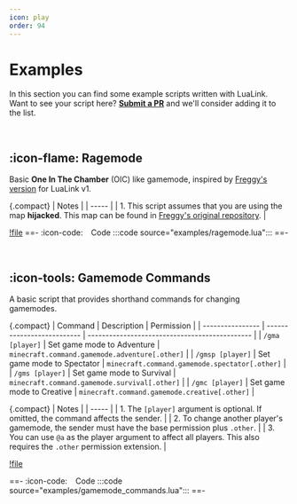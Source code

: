 ```yaml
---
icon: play
order: 94
---
```

# Examples
In this section you can find some example scripts written with LuaLink. Want to see your script here? **[Submit a PR](https://github.com/LuaLink/docs/pulls)** and we'll consider adding it to the list. 

<br />

## :icon-flame: Ragemode
Basic **One In The Chamber** (OIC) like gamemode, inspired by [Freggy's version](https://github.com/freggy/ragemode-lua) for LuaLink v1.

{.compact}
| Notes |
| ----- |
| 1. This script assumes that you are using the map **hijacked**. This map can be found in [Freggy's original repository](https://github.com/freggy/ragemode-lua). |

[!file](examples/ragemode.lua)
==- :icon-code: &ensp; Code
:::code source="examples/ragemode.lua":::
==-

<br />

## :icon-tools: Gamemode Commands
A basic script that provides shorthand commands for changing gamemodes.

{.compact}
| Command          | Description                | Permission                                     |
| ---------------- | -------------------------- | ---------------------------------------------- |
| `/gma [player]`  | Set game mode to Adventure | `minecraft.command.gamemode.adventure[.other]` | 
| `/gmsp [player]` | Set game mode to Spectator | `minecraft.command.gamemode.spectator[.other]` |
| `/gms [player]`  | Set game mode to Survival  | `minecraft.command.gamemode.survival[.other]`  |
| `/gmc [player]`  | Set game mode to Creative  | `minecraft.command.gamemode.creative[.other]`  |

{.compact}
| Notes |
| ----- |
| 1. The `[player]` argument is optional. If omitted, the command affects the sender. |
| 2. To change another player's gamemode, the sender must have the base permission plus `.other`. |
| 3. You can use `@a` as the player argument to affect all players. This also requires the `.other` permission extension.  |

[!file](examples/gamemode_commands.lua)

==- :icon-code: &ensp; Code
:::code source="examples/gamemode_commands.lua":::
==-
